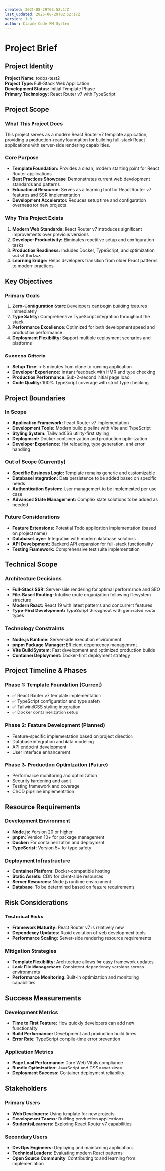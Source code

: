 ```yaml
---
created: 2025-08-29T02:52:17Z
last_updated: 2025-08-29T02:52:17Z
version: 1.0
author: Claude Code PM System
---
```


# Project Brief

## Project Identity

**Project Name:** todos-test2  
**Project Type:** Full-Stack Web Application  
**Development Status:** Initial Template Phase  
**Primary Technology:** React Router v7 with TypeScript

## Project Scope

### What This Project Does
This project serves as a modern React Router v7 template application, providing a production-ready foundation for building full-stack React applications with server-side rendering capabilities.

### Core Purpose
- **Template Foundation:** Provides a clean, modern starting point for React Router applications
- **Best Practices Showcase:** Demonstrates current web development standards and patterns
- **Educational Resource:** Serves as a learning tool for React Router v7 features and SSR implementation
- **Development Accelerator:** Reduces setup time and configuration overhead for new projects

### Why This Project Exists
1. **Modern Web Standards:** React Router v7 introduces significant improvements over previous versions
2. **Developer Productivity:** Eliminates repetitive setup and configuration tasks
3. **Production Readiness:** Includes Docker, TypeScript, and optimization out of the box
4. **Learning Bridge:** Helps developers transition from older React patterns to modern practices

## Key Objectives

### Primary Goals
1. **Zero-Configuration Start:** Developers can begin building features immediately
2. **Type Safety:** Comprehensive TypeScript integration throughout the stack
3. **Performance Excellence:** Optimized for both development speed and production performance
4. **Deployment Flexibility:** Support multiple deployment scenarios and platforms

### Success Criteria
- **Setup Time:** < 5 minutes from clone to running application
- **Developer Experience:** Instant feedback with HMR and type checking
- **Production Performance:** Sub-2-second initial page load
- **Code Quality:** 100% TypeScript coverage with strict type checking

## Project Boundaries

### In Scope
- **Application Framework:** React Router v7 implementation
- **Development Tools:** Modern build pipeline with Vite and TypeScript
- **Styling System:** TailwindCSS utility-first styling
- **Deployment:** Docker containerization and production optimization
- **Developer Experience:** Hot reloading, type generation, and error handling

### Out of Scope (Currently)
- **Specific Business Logic:** Template remains generic and customizable
- **Database Integration:** Data persistence to be added based on specific needs
- **Authentication System:** User management to be implemented per use case
- **Advanced State Management:** Complex state solutions to be added as needed

### Future Considerations
- **Feature Extensions:** Potential Todo application implementation (based on project name)
- **Database Layer:** Integration with modern database solutions
- **API Development:** Backend API expansion for full-stack functionality
- **Testing Framework:** Comprehensive test suite implementation

## Technical Scope

### Architecture Decisions
- **Full-Stack SSR:** Server-side rendering for optimal performance and SEO
- **File-Based Routing:** Intuitive route organization following filesystem structure
- **Modern React:** React 19 with latest patterns and concurrent features
- **Type-First Development:** TypeScript throughout with generated route types

### Technology Constraints
- **Node.js Runtime:** Server-side execution environment
- **pnpm Package Manager:** Efficient dependency management
- **Vite Build System:** Fast development and optimized production builds
- **Container Deployment:** Docker-first deployment strategy

## Project Timeline & Phases

### Phase 1: Template Foundation (Current)
- ✅ React Router v7 template implementation
- ✅ TypeScript configuration and type safety
- ✅ TailwindCSS styling integration
- ✅ Docker containerization setup

### Phase 2: Feature Development (Planned)
- Feature-specific implementation based on project direction
- Database integration and data modeling
- API endpoint development
- User interface enhancement

### Phase 3: Production Optimization (Future)
- Performance monitoring and optimization
- Security hardening and audit
- Testing framework and coverage
- CI/CD pipeline implementation

## Resource Requirements

### Development Environment
- **Node.js:** Version 20 or higher
- **pnpm:** Version 10+ for package management
- **Docker:** For containerization and deployment
- **TypeScript:** Version 5+ for type safety

### Deployment Infrastructure
- **Container Platform:** Docker-compatible hosting
- **Static Assets:** CDN for client-side resources
- **Server Resources:** Node.js runtime environment
- **Database:** To be determined based on feature requirements

## Risk Considerations

### Technical Risks
- **Framework Maturity:** React Router v7 is relatively new
- **Dependency Updates:** Rapid evolution of web development tools
- **Performance Scaling:** Server-side rendering resource requirements

### Mitigation Strategies
- **Template Flexibility:** Architecture allows for easy framework updates
- **Lock File Management:** Consistent dependency versions across environments
- **Performance Monitoring:** Built-in optimization and monitoring capabilities

## Success Measurements

### Development Metrics
- **Time to First Feature:** How quickly developers can add new functionality
- **Build Performance:** Development and production build times
- **Error Rate:** TypeScript compile-time error prevention

### Application Metrics
- **Page Load Performance:** Core Web Vitals compliance
- **Bundle Optimization:** JavaScript and CSS asset sizes
- **Deployment Success:** Container deployment reliability

## Stakeholders

### Primary Users
- **Web Developers:** Using template for new projects
- **Development Teams:** Building production applications
- **Students/Learners:** Exploring React Router v7 capabilities

### Secondary Users
- **DevOps Engineers:** Deploying and maintaining applications
- **Technical Leaders:** Evaluating modern React patterns
- **Open Source Community:** Contributing to and learning from implementation